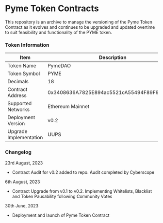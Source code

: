 # Pyme Token Contracts
This repository is an archive to manage the versioning of the Pyme Token Contract as it evolves and continues to be upgraded and updated overtime to suit feasibility and functionality of the PYME token.

### Token Information
| Item | Description |
| --- | --- |
| Token Name | PymeDAO |
| Token Symbol | PYME |
| Decimals | 18 |
| Contract Address | 0x3408636A7825E894ac5521cA55494F89F96DF240 |
| Supported Networks | Ethereum Mainnet |
| Deployment Version | v0.2 |
| Upgrade Implementation | UUPS |

### Changelog
23rd August, 2023
- Contract Audit for v0.2 added to repo. Audit completed by Cyberscope

6th August, 2023
- Contract Upgrade from v0.1 to v0.2. Implementing Whitelists, Blacklist and Token Pausability following Community Votes

30th June, 2023
- Deployment and launch of Pyme Token Contract
